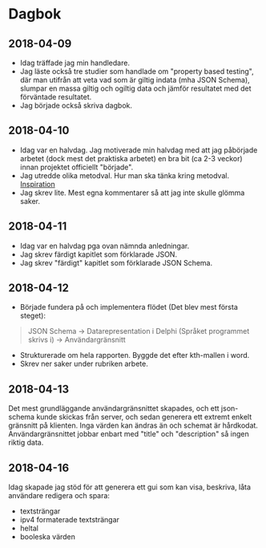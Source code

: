 # Dagbok

## 2018-04-09

- Idag träffade jag min handledare.
- Jag läste också tre studier som handlade om "property based testing", där man utifrån att veta vad som är giltig indata (mha JSON Schema), slumpar en massa giltig och ogiltig data och jämför resultatet med det förväntade resultatet.
- Jag började också skriva dagbok.

## 2018-04-10

- Idag var en halvdag. Jag motiverade min halvdag med att jag påbörjade arbetet (dock mest det praktiska arbetet) en bra bit (ca 2-3 veckor) innan projektet officiellt "började".
- Jag utredde olika metodval. Hur man ska tänka kring metodval.
[Inspiration](http://www.eippee.eu/cms/Default.aspx?tabid=3284)
- Jag skrev lite. Mest egna kommentarer så att jag inte skulle glömma saker.

## 2018-04-11

- Idag var en halvdag pga ovan nämnda anledningar.
- Jag skrev färdigt kapitlet som förklarade JSON.
- Jag skrev "färdigt" kapitlet som förklarade JSON Schema.

## 2018-04-12

- Började fundera på och implementera flödet (Det blev mest första steget): 

 > JSON Schema -> Datarepresentation i Delphi (Språket programmet skrivs i) -> Användargränsnitt

- Strukturerade om hela rapporten. Byggde det efter kth-mallen i word.
- Skrev ner saker under rubriken arbete.

## 2018-04-13

Det mest grundläggande användargränsnittet skapades, och ett json-schema kunde skickas från server, och sedan generera ett extremt enkelt gränsnitt på klienten. Inga värden kan ändras än och schemat är hårdkodat. Användargränsnittet jobbar enbart med "title" och "description" så ingen riktig data.

## 2018-04-16

Idag skapade jag stöd för att generera ett gui som kan visa, beskriva, låta användare redigera och spara:
- textsträngar
- ipv4 formaterade textsträngar
- heltal
- booleska värden
